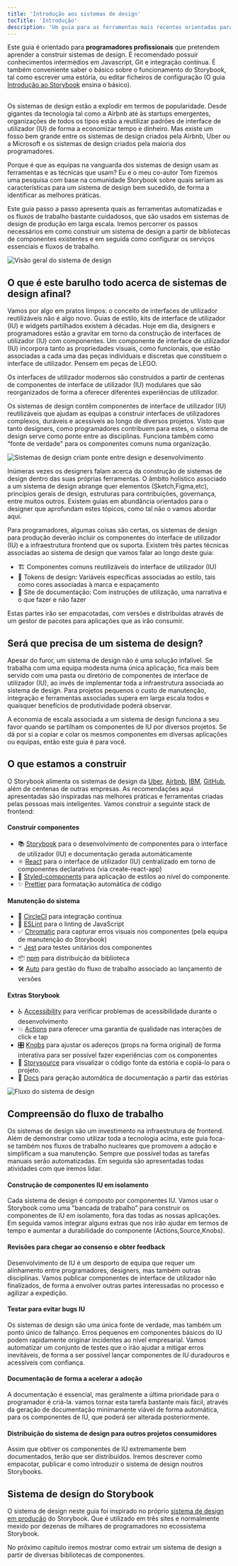 ```yaml
---
title: 'Introdução aos sistemas de design'
tocTitle: 'Introdução'
description: 'Um guia para as ferramentas mais recentes orientadas para sistemas de design prontas para produção'
---
```


<div class="aside">Este guia é orientado para <b>programadores profissionais</b> que pretendem aprender a construir sistemas de design. É recomendado possuír conhecimentos intermédios em Javascript, Git e integração contínua. É também conveniente saber o básico sobre o funcionamento do Storybook, tal como escrever uma estória, ou editar ficheiros de configuração (O guia <a href="/intro-to-storybook">Introdução ao Storybook</a> ensina o básico).
</div>

<br/>

Os sistemas de design estão a explodir em termos de popularidade. Desde gigantes da tecnologia tal como a Airbnb até às startups emergentes, organizações de todos os tipos estão a reutilizar padrões de interface de utilizador (IU) de forma a economizar tempo e dinheiro.
Mas existe um fosso bem grande entre os sistemas de design criados pela Airbnb, Uber ou a Microsoft e os sistemas de design criados pela maioria dos programadores.

Porque é que as equipas na vanguarda dos sistemas de design usam as ferramentas e as técnicas que usam? Eu e o meu co-autor Tom fizemos uma pesquisa com base na comunidade Storybook sobre quais seriam as características para um sistema de design bem sucedido, de forma a identificar as melhores práticas.

Este guia passo a passo apresenta quais as ferramentas automatizadas e os fluxos de trabalho bastante cuidadosos, que são usados em sistemas de design de produção em larga escala. Iremos percorrer os passos necessários em como construir um sistema de design a partir de bibliotecas de componentes existentes e em seguida como configurar os serviços essenciais e fluxos de trabalho.

![Visão geral do sistema de design](/design-systems-for-developers/design-system-overview.jpg)

## O que é este barulho todo acerca de sistemas de design afinal?

Vamos por algo em pratos limpos: o conceito de interfaces de utilizador reutilizáveis não é algo novo. Guias de estilo, kits de interface de utilizador (IU) e widgets partilhados existem à décadas. Hoje em dia, designers e programadores estão a gravitar em torno da construção de interfaces de utilizador (IU) com componentes. Um componente de interface de utilizador (IU) incorpora tanto as propriedades visuais, como funcionais, que estão associadas a cada uma das peças individuais e discretas que constituem o interface de utilizador. Pensem em peças de LEGO.

Os interfaces de utilizador modernos são construídos a partir de centenas de componentes de interface de utilizador (IU) modulares que são reorganizados de forma a oferecer diferentes experiências de utilizador.

Os sistemas de design contêm componentes de interface de utilizador (IU) reutilizáveis que ajudam as equipas a construir interfaces de utilizadores complexos, duráveis e acessíveis ao longo de diversos projetos. Visto que tanto designers, como programadores contribuem para estes, o sistema de design serve como ponte entre as disciplinas. Funciona também como "fonte de verdade" para os componentes comuns numa organização.

![Sistemas de design criam ponte entre design e desenvolvimento](/design-systems-for-developers/design-system-context.jpg)

Inúmeras vezes os designers falam acerca da construção de sistemas de design dentro das suas próprias ferramentas. O âmbito holístico associado a um sistema de design abrange quer elementos (Sketch,Figma,etc), princípios gerais de design, estruturas para contribuições, governança, entre muitos outros. Existem guias em abundância orientados para o designer que aprofundam estes tópicos, como tal não o vamos abordar aqui.

Para programadores, algumas coisas são certas, os sistemas de design para produção deverão incluir os componentes do interface de utilizador (IU) e a infraestrutura frontend que os suporta. Existem três partes técnicas associadas ao sistema de design que vamos falar ao longo deste guia:

- 🏗 Componentes comuns reutilizáveis do interface de utilizador (IU)
- 🎨 Tokens de design: Variáveis específicas associadas ao estilo, tais como cores associadas à marca e espaçamento
- 📕 Site de documentação: Com instruções de utilização, uma narrativa e o que fazer e não fazer

Estas partes irão ser empacotadas, com versões e distribuídas através de um gestor de pacotes para aplicações que as irão consumir.

## Será que precisa de um sistema de design?

Apesar do furor, um sistema de design não é uma solução infalível. Se trabalha com uma equipa modesta numa única aplicação, fica mais bem servido com uma pasta ou diretório de componentes de interface de utilizador (IU), ao invés de implementar toda a infraestrutura associada ao sistema de design. Para projetos pequenos o custo de manutenção, integração e ferramentas associadas supera em larga escala todos e quaisquer benefícios de produtividade poderá observar.

A economia de escala associada a um sistema de design funciona a seu favor quando se partilham os componentes de IU por diversos projetos. Se dá por si a copiar e colar os mesmos componentes em diversas aplicações ou equipas, então este guia é para você.

## O que estamos a construir

O Storybook alimenta os sistemas de design da [Uber](https://github.com/uber-web/baseui), [Airbnb](https://github.com/airbnb/lunar), [IBM](https://www.carbondesignsystem.com/), [GitHub](https://primer.style/css/), além de centenas de outras empresas. As recomendações aqui apresentadas são inspiradas nas melhores práticas e ferramentas criadas pelas pessoas mais inteligentes. Vamos construir a seguinte stack de frontend:

#### Construir componentes

- 📚 [Storybook](http://storybook.js.org) para o desenvolvimento de componentes para o interface de utilizador (IU) e documentação gerada automáticamente
- ⚛️ [React](https://reactjs.org/) para o interface de utilizador (IU) centralizado em torno de componentes declarativos (via create-react-app)
- 💅 [Styled-components](https://www.styled-components.com/) para aplicação de estilos ao nível do componente.
- ✨ [Prettier](https://prettier.io/) para formatação automática de código

#### Manutenção do sistema

- 🚥 [CircleCI](https://circleci.com/) para integração contínua
- 📐 [ESLint](https://eslint.org/) para o linting de JavaScript
- ✅ [Chromatic](https://chromatic.com) para capturar erros visuais nos componentes (pela equipa de manutenção do Storybook)
- 🃏 [Jest](https://jestjs.io/) para testes unitários dos componentes
- 📦 [npm](https://npmjs.com) para distribuição da biblioteca
- 🛠 [Auto](https://github.com/intuit/auto) para gestão do fluxo de trabalho associado ao lançamento de versões

#### Extras Storybook

- ♿ [Accessibility](https://github.com/storybookjs/storybook/tree/master/addons/a11y) para verificar problemas de acessibilidade durante o desenvolvimento
- 💥 [Actions](https://github.com/storybookjs/storybook/tree/master/addons/actions) para oferecer uma garantia de qualidade nas interações de click e tap
- 🎛 [Knobs](https://github.com/storybookjs/storybook/tree/master/addons/knobs) para ajustar os adereços (props na forma original) de forma interativa para ser possível fazer experiências com os componentes
- 📝 [Storysource](https://github.com/storybookjs/storybook/tree/master/addons/storysource) para visualizar o código fonte da estória e copiá-lo para o projeto.
- 📕 [Docs](https://github.com/storybookjs/storybook/tree/master/addons/docs) para geração automática de documentação a partir das estórias

![Fluxo do sistema de design](/design-systems-for-developers/design-system-workflow.jpg)

## Compreensão do fluxo de trabalho

Os sistemas de design são um investimento na infraestrutura de frontend. Além de demonstrar como utilizar toda a tecnologia acima, este guia foca-se também nos fluxos de trabalho nucleares que promovem a adoção e simplificam a sua manutenção. Sempre que possível todas as tarefas manuais serão automatizadas. Em seguida são apresentadas todas atividades com que iremos lidar.

#### Construção de componentes IU em isolamento

Cada sistema de design é composto por componentes IU. Vamos usar o Storybook como uma "bancada de trabalho" para construir os componentes de IU em isolamento, fora das todas as nossas aplicações. Em seguida vamos integrar alguns extras que nos irão ajudar em termos de tempo e aumentar a durabilidade do componente (Actions,Source,Knobs).

#### Revisões para chegar ao consenso e obter feedback

Desenvolvimento de IU é um desporto de equipa que requer um alinhamento entre programadores, designers, mas também outras disciplinas. Vamos publicar componentes de interface de utilizador não finalizados, de forma a envolver outras partes interessadas no processo e agilizar a expedição.

#### Testar para evitar bugs IU

Os sistemas de design são uma única fonte de verdade, mas também um ponto único de falhanço. Erros pequenos em componentes básicos do IU podem rapidamente originar incidentes ao nível empresarial. Vamos automatizar um conjunto de testes que o irão ajudar a mitigar erros inevitáveis, de forma a ser possível lançar componentes de IU duradouros e acessíveis com confiança.

#### Documentação de forma a acelerar a adoção

A documentação é essencial, mas geralmente a última prioridade para o programador é criá-la. vamos tornar esta tarefa bastante mais fácil, através da geração de documentação minimamente viável de forma automática, para os componentes de IU, que poderá ser alterada posteriormente.

#### Distribuição do sistema de design para outros projetos consumidores

Assim que obtiver os componentes de IU extremamente bem documentados, terão que ser distribuídos. Iremos descrever como empacotar, publicar e como introduzir o sistema de design noutros Storybooks.

## Sistema de design do Storybook

O sistema de design neste guia foi inspirado no próprio [sistema de design em produção](https://github.com/storybookjs/design-system) do Storybook. Que é utilizado em três sites e normalmente mexido por dezenas de milhares de programadores no ecossistema Storybook.

No próximo capítulo iremos mostrar como extrair um sistema de design a partir de diversas bibliotecas de componentes.

